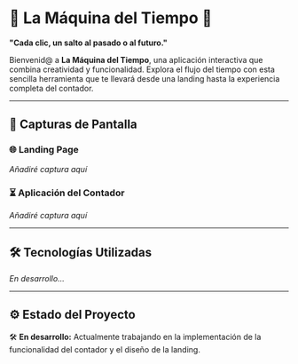# 🌟 La Máquina del Tiempo 🌟

**"Cada clic, un salto al pasado o al futuro."**

Bienvenid@ a **La Máquina del Tiempo**, una aplicación interactiva que combina creatividad y funcionalidad. Explora el flujo del tiempo con esta sencilla herramienta que te llevará desde una landing hasta la experiencia completa del contador.

---

## 🚀 Capturas de Pantalla

### 🌐 Landing Page

_Añadiré captura aquí_

### ⏳ Aplicación del Contador

_Añadiré captura aquí_

---

## 🛠️ Tecnologías Utilizadas

_En desarrollo..._

---

## ⚙️ Estado del Proyecto

🛠️ **En desarrollo:** Actualmente trabajando en la implementación de la funcionalidad del contador y el diseño de la landing.
